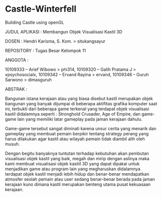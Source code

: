Castle-Winterfell
=================

Building Castle using openGL

JUDUL APLIKASI : Membangun Objek Visualisasi Kastil 3D

DOSEN : Hendri Karisma, S. Kom. > situkangsayur

REPOSITORY :  Tugas Besar Kelompok 11

ANGGOTA :

10109333 – Arief Wibowo     > phi314,
10109320 – Galih Pratama J  > xpsychosocialx,
10109342 – Ervand Rayina    > ervand,
10109348 – Guruh Sarwono    > dimasguruh

ABSTRAK :

Bangunan istana kerajaan atau yang biasa disebut kastil merupakan objek bangunan yang banyak dijumpai di beberapa aktifitas grafika komputer saat ini, 
terbukti dari beberapa game terkenal yang terdapat objek visualisasi kastil didalamnya seperti : Stronghold Crusader, 
Age of Empire, dan game-game lain yang memiliki latar gameplay pada jaman kerajaan dahulu.

Game-game tersebut sangat diminati karena unsur cerita yang menarik dan gameplay yang membuat pemain berpikir 
tentang strategy perang yang harus dilakukan agar kastil atau wilayah pemain tidak diambil alih oleh musuh.

Dengan begitu banyaknya tuntutan terhadap kebutuhan akan pembutan visualisasi objek kastil yang baik, 
megah dan mirip dengan aslinya maka kami membuat visualisasi objek kastiil 3D 
yang dapat dipakai untuk menjadikan game atau program lain yang megharuskan didalamnya 
terdapat objek kastil menjadi lebih hidup dan benar-benar mendapatkan atmosfer seolah pemain 
atau user sedang benar-benar berada pada jaman kerajaan kuno dimana kastil merupakan benteng utama 
pusat kekuasaan kerajaan.
